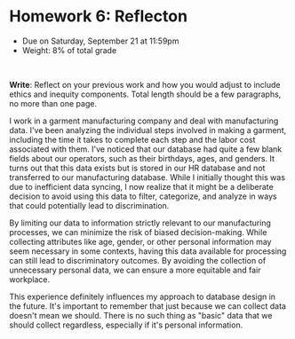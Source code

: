 # Homework 6: Reflecton

- Due on Saturday, September 21 at 11:59pm
- Weight: 8% of total grade

<br>

**Write**: Reflect on your previous work and how you would adjust to include ethics and inequity components. Total length should be a few paragraphs, no more than one page.

I work in a garment manufacturing company and deal with manufacturing data. I've been analyzing the individual steps involved in making a garment, including the time it takes to complete each step and the labor cost associated with them. I've noticed that our database had quite a few blank fields about our operators, such as their birthdays, ages, and genders. It turns out that this data exists but is stored in our HR database and not transferred to our manufacturing database. While I initially thought this was due to inefficient data syncing, I now realize that it might be a deliberate decision to avoid using this data to filter, categorize, and analyze in ways that could potentially lead to discrimination.


By limiting our data to information strictly relevant to our manufacturing processes, we can minimize the risk of biased decision-making. While collecting attributes like age, gender, or other personal information may seem necessary in some contexts, having this data available for processing can still lead to discriminatory outcomes. By avoiding the collection of unnecessary personal data, we can ensure a more equitable and fair workplace.



This experience definitely influences my approach to database design in the future. It's important to remember that just because we can collect data doesn't mean we should. There is no such thing as "basic" data that we should collect regardless, especially if it's personal information.


 
